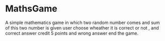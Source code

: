 # MathsGame
A simple mathematics game in which two random number comes and sum of this two number is given user choose wheather it is correct or not , and correct answer credit 5 points and wrong answer end the game.
